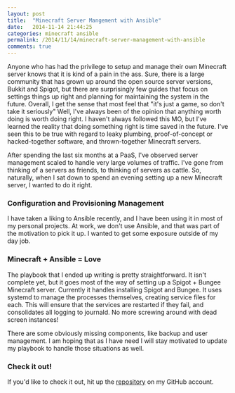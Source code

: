 ```yaml
---
layout: post
title:  "Minecraft Server Mangement with Ansible"
date:   2014-11-14 21:44:25
categories: minecraft ansible
permalink: /2014/11/14/minecraft-server-management-with-ansible
comments: true
---
```

Anyone who has had the privilege to setup and manage their own Minecraft server knows that it is kind of a pain in the ass. Sure, there is a large community that has grown up around the open source server versions, Bukkit and Spigot, but there are surprisingly few guides that focus on settings things up right and planning for maintaining the system in the future. Overall, I get the sense that most feel that "it's just a game, so don't take it seriously" Well, I've always been of the opinion that anything worth doing is worth doing right. I haven't always followed this MO, but I've learned the reality that doing something right is time saved in the future. I've seen this to be true with regard to leaky plumbing, proof-of-concept or hacked-together software, and thrown-together Minecraft servers.

After spending the last six months at a PaaS, I've observed server management scaled to handle very large volumes of traffic. I've gone from thinking of a servers as friends, to thinking of servers as cattle. So, naturally, when I sat down to spend an evening setting up a new Minecraft server, I wanted to do it right.

### Configuration and Provisioning Management
I have taken a liking to Ansible recently, and I have been using it in most of my personal projects. At work, we don't use Ansible, and that was part of the motivation to pick it up. I wanted to get some exposure outside of my day job.

### Minecraft + Ansible = Love
The playbook that I ended up writing is pretty straightforward. It isn't complete yet, but it goes most of the way of setting up a Spigot + Bungee Minecraft server. Currently it handles installing Spigot and Bungee. It uses systemd to manage the processes themselves, creating service files for each. This will ensure that the services are restarted if they fail, and consolidates all logging to journald. No more screwing around with dead screen instances!

There are some obviously missing components, like backup and user management. I am hoping that as I have need I will stay motivated to update my playbook to handle those situations as well.

### Check it out!
If you'd like to check it out, hit up the [repository][1] on my GitHub account.

[1]: https://github.com/JonathanPorta/ansible-minecraft
